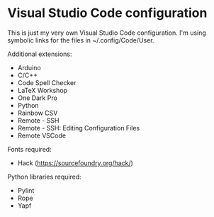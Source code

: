 # Visual Studio Code configuration

This is just my very own Visual Studio Code configuration. I'm using symbolic links for the files 
in ~/.config/Code/User.

Additional extensions:
- Arduino
- C/C++
- Code Spell Checker
- LaTeX Workshop
- One Dark Pro
- Python
- Rainbow CSV
- Remote - SSH
- Remote - SSH: Editing Configuration Files
- Remote VSCode

Fonts required:
- Hack (https://sourcefoundry.org/hack/)

Python libraries required:
- Pylint
- Rope
- Yapf
